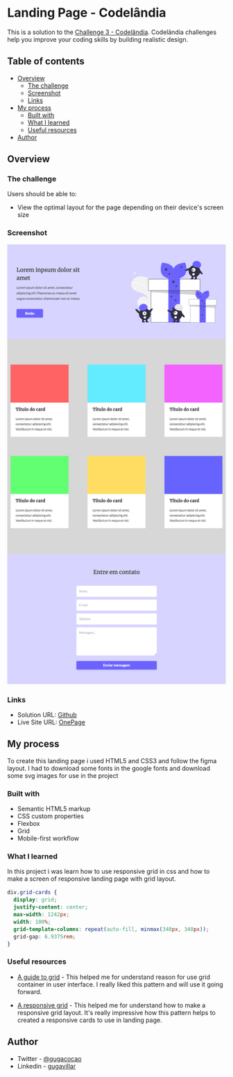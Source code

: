 # Landing Page - Codelândia

This is a solution to the [Challenge 3 - Codelândia](<https://www.figma.com/file/dZpFBpJRNK8ATKJfSylYCr/Desafios---Codel%C3%A2ndia-(Copy)?node-id=3725%3A2>). Codelândia challenges help you improve your coding skills by building realistic design.

## Table of contents

- [Overview](#overview)
  - [The challenge](#the-challenge)
  - [Screenshot](#screenshot)
  - [Links](#links)
- [My process](#my-process)
  - [Built with](#built-with)
  - [What I learned](#what-i-learned)
  - [Useful resources](#useful-resources)
- [Author](#author)

## Overview

### The challenge

Users should be able to:

- View the optimal layout for the page depending on their device's screen size

### Screenshot

![Screenshot](./screenshot.png)

### Links

- Solution URL: [Github](https://github.com/gugavillar/onepage)
- Live Site URL: [OnePage](https://gugavillar.github.io/onepage/)

## My process

To create this landing page i used HTML5 and CSS3 and follow the figma layout. I had to download some fonts in the google fonts and download some svg images for use in the project

### Built with

- Semantic HTML5 markup
- CSS custom properties
- Flexbox
- Grid
- Mobile-first workflow

### What I learned

In this project i was learn how to use responsive grid in css and how to make a screen of responsive landing page with grid layout.

```css
div.grid-cards {
  display: grid;
  justify-content: center;
  max-width: 1242px;
  width: 100%;
  grid-template-columns: repeat(auto-fill, minmax(340px, 340px));
  grid-gap: 6.9375rem;
}
```

### Useful resources

- [A guide to grid](https://css-tricks.com/snippets/css/complete-guide-grid/) - This helped me for understand reason for use grid container in user interface. I really liked this pattern and will use it going forward.

- [A responsive grid](https://medium.com/samsung-internet-dev/common-responsive-layouts-with-css-grid-and-some-without-245a862f48df) - This helped me for understand how to make a responsive grid layout. It's really impressive how this pattern helps to created a responsive cards to use in landing page.

## Author

- Twitter - [@gugacocao](https://twitter.com/gugacocao)
- Linkedin - [gugavillar](https://www.linkedin.com/in/gugavillar/)
